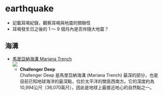 # earthquake
- 記載耳鳴紀錄，觀察耳鳴與地震的關聯性
- 耳鳴發生日之後的 1 ～ 9 個月內是否伴隨大地震？

## 海溝
- [馬里亞納海溝 Mariana Trench](https://zh.wikipedia.org/zh-tw/%E9%A9%AC%E9%87%8C%E4%BA%9A%E7%BA%B3%E6%B5%B7%E6%B2%9F)
  <br>![](https://upload.wikimedia.org/wikipedia/commons/1/1b/Marianatrenchmap.png)
  - **Challenger Deep**
    <br>Challenger Deep 是馬里亞納海溝 (Mariana Trench) 最深的部分，也是目前已知地球海洋的最深點，位於太平洋的關島西南方。它的深度約為10,994公尺（36,070英尺），因此是地球上最接近地心的自然點之一。

